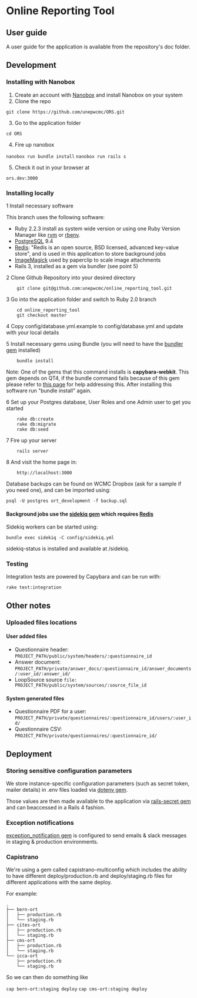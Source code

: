 # Online Reporting Tool

## User guide

A user guide for the application is available from the repository's doc folder.

## Development

### Installing with Nanobox

1. Create an account with [Nanobox](http://nanobox.io) and install Nanobox on your system
2. Clone the repo

`git clone https://github.com/unepwcmc/ORS.git`

3. Go to the application folder

`cd ORS`

4. Fire up nanobox

`nanobox run bundle install`
`nanobox run rails s`

5. Check it out in your browser at

`ors.dev:3000`



### Installing locally

1 Install necessary software

This branch uses the following software:

* Ruby 2.2.3 install as system wide version or using one Ruby Version Manager like [rvm](https://rvm.io/)
or [rbenv](https://github.com/sstephenson/rbenv).
* [PostgreSQL](http://www.postgresql.org/) 9.4
* [Redis](http://redis.io/): "Redis is an open source, BSD licensed, advanced key-value store",
and is used in this application to store background jobs
* [ImageMagick](http://www.imagemagick.org) used by paperclip to scale image attachments
* Rails 3, installed as a gem via bundler (see point 5)

2 Clone Github Repository into your desired directory

````
    git clone git@github.com:unepwcmc/online_reporting_tool.git
````

3 Go into the application folder and switch to Ruby 2.0 branch

````
    cd online_reporting_tool
    git checkout master
````

4 Copy config/database.yml.example to config/database.yml and update with your local details

5 Install necessary gems using Bundle (you will need to have the [bundler gem](https://github.com/bundler/bundler) installed)

````
    bundle install
````

Note: One of the gems that this command installs is **capybara-webkit**.
This gem depends on QT4, if the bundle command fails because of this gem please refer to [this page](https://github.com/thoughtbot/capybara-webkit/wiki/Installing-Qt-and-compiling-capybara-webkit) for help addressing this.
After installing this software run "bundle install" again.

6 Set up your Postgres database, User Roles and one Admin user to get you started

````
    rake db:create
    rake db:migrate
    rake db:seed
````

7 Fire up your server

````
    rails server
````

8 And visit the home page in:

````
    http://localhost:3000
````

Database backups can be found on WCMC Dropbox (ask for a sample if you need one), and can be imported using:

    psql -U postgres ort_development -f backup.sql

#### Background jobs use the [sidekiq gem](https://github.com/mperham/sidekiq) which requires [Redis](http://redis.io/)

Sidekiq workers can be started using:

    bundle exec sidekiq -C config/sidekiq.yml

sidekiq-status is installed and available at /sidekiq.

### Testing

Integration tests are powered by Capybara and can be run with:

    rake test:integration

## Other notes

### Uploaded files locations

#### User added files

* Questionnaire header: `PROJECT_PATH/public/system/headers/:questionnaire_id`
* Answer document: `PROJECT_PATH/private/answer_docs/:questionnaire_id/answer_documents/:user_id/:answer_id/`
* LoopSource source `file: PROJECT_PATH/public/system/sources/:source_file_id`

#### System generated files

* Questionnaire PDF for a user: `PROJECT_PATH/private/questionnaires/:questionnaire_id/users/:user_id/`
* Questionnaire CSV: `PROJECT_PATH/private/questionnaires/:questionnaire_id/`

## Deployment

### Storing sensitive configuration parameters
We store instance-specific configuration parameters (such as secret token, mailer details) in .env files loaded via [dotenv gem](https://github.com/bkeepers/dotenv).

Those values are then made available to the application via [rails-secret gem](https://github.com/pixeltrix/rails-secrets) and can beaccessed in a Rails 4 fashion.

### Exception notifications

[exception_notification gem](https://github.com/smartinez87/exception_notification) is configured to send emails & slack messages in staging & production environments.

### Capistrano

We're using a gem called capistrano-multiconfig which includes the ability to have different deploy/production.rb and deploy/staging.rb files for different applications with the same deploy.

For example:
```
.
├── bern-ort
│   ├── production.rb
│   └── staging.rb
├── cites-ort
│   ├── production.rb
│   └── staging.rb
├── cms-ort
│   ├── production.rb
│   └── staging.rb
└── icca-ort
    ├── production.rb
    └── staging.rb
```

So we can then do something like

`cap bern-ort:staging deploy`
`cap cms-ort:staging deploy`
